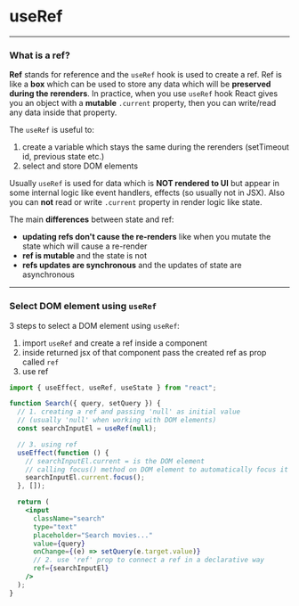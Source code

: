# useRef

---

### What is a ref?

**Ref** stands for reference and the `useRef` hook is used to create a ref. Ref is like a **box** which can be used to store any data which will be **preserved during the rerenders**. In practice, when you use `useRef` hook React gives you an object with a **mutable** `.current` property, then you can write/read any data inside that property.

The `useRef` is useful to:

1.  create a variable which stays the same during the rerenders (setTimeout id, previous state etc.)
2.  select and store DOM elements

Usually `useRef` is used for data which is **NOT rendered to UI** but appear in some internal logic like event handlers, effects (so usually not in JSX). Also you can **not** read or write `.current` property in render logic like state.

The main **differences** between state and ref:

- **updating refs don't cause the re-renders** like when you mutate the state which will cause a re-render
- **ref is mutable** and the state is not
- **refs updates are synchronous** and the updates of state are asynchronous

---

### Select DOM element using `useRef`

3 steps to select a DOM element using `useRef`:

1.  import `useRef` and create a ref inside a component
2.  inside returned jsx of that component pass the created ref as prop called `ref`
3.  use ref

```jsx
import { useEffect, useRef, useState } from "react";

function Search({ query, setQuery }) {
  // 1. creating a ref and passing 'null' as initial value
  // (usually 'null' when working with DOM elements)
  const searchInputEl = useRef(null);

  // 3. using ref
  useEffect(function () {
    // searchInputEl.current = is the DOM element
    // calling focus() method on DOM element to automatically focus it on 1st render
    searchInputEl.current.focus();
  }, []);

  return (
    <input
      className="search"
      type="text"
      placeholder="Search movies..."
      value={query}
      onChange={(e) => setQuery(e.target.value)}
      // 2. use 'ref' prop to connect a ref in a declarative way
      ref={searchInputEl}
    />
  );
}
```
